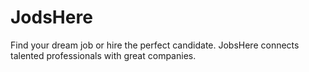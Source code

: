 # JodsHere
Find your dream job or hire the perfect candidate. JobsHere connects talented professionals with great companies.

